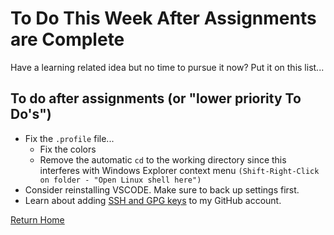 # To Do This Week After Assignments are Complete

Have a learning related idea but no time to pursue it now?  Put it on this list...

## To do after assignments (or "lower priority To Do's")

- Fix the `.profile` file...
  - Fix the colors
  - Remove the automatic `cd` to the working directory since this interferes with Windows Explorer context menu `(Shift-Right-Click on folder - "Open Linux shell here")`
- Consider reinstalling VSCODE. Make sure to back up settings first.
- Learn about adding [SSH and GPG keys](https://github.com/settings/keys) to my GitHub account.

[Return Home](/)